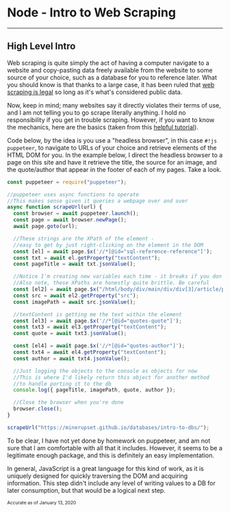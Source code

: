 # Node - Intro to Web Scraping
<hr>

## High Level Intro
Web scraping is quite simply the act of having a computer navigate to a website and copy-pasting data freely available from the website to some source of your choice, such as a database for you to reference later. What you should know is that thanks to a large case, it has been ruled that <a href='https://www.eff.org/deeplinks/2019/09/victory-ruling-hiq-v-linkedin-protects-scraping-public-data' target='_blank'>web scraping is legal</a> so long as it's what's considered public data.

Now, keep in mind; many websites say it directly violates their terms of use, and I am not telling you to go scrape literally anything. I hold no responsibility if you get in trouble scraping. However, if you want to know the mechanics, here are the basics (taken from this <a href=' https://www.youtube.com/watch?v=TzZ3YOUhCxo' target='_blank'>helpful tutorial</a>).

Code below, by the idea is you use a "headless browser", in this case `#!js puppeteer`, to navigate to URLs of your choice and retrieve elements of the HTML DOM for you. In the example below, I direct the headless browser to a page on this site and have it retrieve the title, the source for an image, and the quote/author that appear in the footer of each of my pages. Take a look.

```js
const puppeteer = require("puppeteer");

//puppeteer uses async functions to operate
//This makes sense given it queries a webpage over and over
async function scrapeUrl(url) {
  const browser = await puppeteer.launch();
  const page = await browser.newPage();
  await page.goto(url);

  //These strings are the XPath of the element -
  //easy to get by just right-clicking on the element in the DOM
  const [el] = await page.$x('//*[@id="sql-reference-reference"]');
  const txt = await el.getProperty("textContent");
  const pageTitle = await txt.jsonValue();

  //Notice I'm creating new variables each time - it breaks if you don't
  //Also note, these XPaths are honestly quite brittle. Be careful
  const [el2] = await page.$x("/html/body/div/main/div/div[3]/article/p[4]/a/img");
  const src = await el2.getProperty("src");
  const imagePath = await src.jsonValue();

  //textContent is getting me the text within the element
  const [el3] = await page.$x('//*[@id="quotes-quote"]');
  const txt3 = await el3.getProperty("textContent");
  const quote = await txt3.jsonValue();

  const [el4] = await page.$x('//*[@id="quotes-author"]');
  const txt4 = await el4.getProperty("textContent");
  const author = await txt4.jsonValue();

  //Just logging the objects to the console as objects for now
  //This is where I'd likely return this object for another method
  //to handle porting it to the db
  console.log({ pageTitle, imagePath, quote, author });

  //Close the browser when you're done
  browser.close();
}

scrapeUrl("https://minerupset.github.io/databases/intro-to-dbs/");
```

To be clear, I have not yet done by homework on puppeteer, and am not sure that I am comfortable with all that it includes. However, it seems to be a legitimate enough package, and this is definitely an easy implementation. 

In general, JavaScript is a great language for this kind of work, as it is uniquely designed for quickly traversing the DOM and acquiring information. This step didn't include any level of writing values to a DB for later consumption, but that would be a logical next step.

<span style='font-size: 0.75em'>Accurate as of January 13, 2020</span>